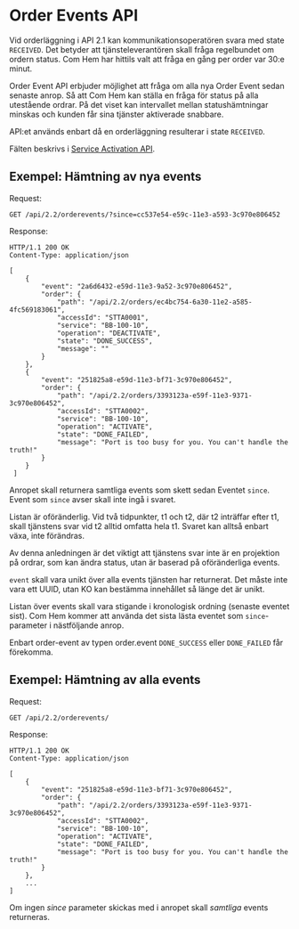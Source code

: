 # Order Events API

Vid orderläggning i API 2.1 kan kommunikationsoperatören svara med state `RECEIVED`. Det betyder att tjänsteleverantören skall fråga regelbundet om ordern status. Com Hem har hittils valt att fråga en gång per order var 30:e minut.

Order Event API erbjuder möjlighet att fråga om alla nya Order Event sedan senaste anrop. Så att Com Hem kan ställa en fråga för status på alla utestående ordrar. På det viset kan intervallet mellan statushämtningar minskas och kunden får sina tjänster aktiverade snabbare.

API:et används enbart då en orderläggning resulterar i state `RECEIVED`.

Fälten beskrivs i <a href="service_activation.md">Service Activation API</a>.

## Exempel: Hämtning av nya events

Request:
```http
GET /api/2.2/orderevents/?since=cc537e54-e59c-11e3-a593-3c970e806452
```

Response:
```http
HTTP/1.1 200 OK
Content-Type: application/json

[
    {
        "event": "2a6d6432-e59d-11e3-9a52-3c970e806452",
        "order": {
            "path": "/api/2.2/orders/ec4bc754-6a30-11e2-a585-4fc569183061",
            "accessId": "STTA0001",
            "service": "BB-100-10",
            "operation": "DEACTIVATE",
            "state": "DONE_SUCCESS",
            "message": ""
        }
    },
    {
        "event": "251825a8-e59d-11e3-bf71-3c970e806452",
        "order": {
            "path": "/api/2.2/orders/3393123a-e59f-11e3-9371-3c970e806452",
            "accessId": "STTA0002",
            "service": "BB-100-10",
            "operation": "ACTIVATE",
            "state": "DONE_FAILED",
            "message": "Port is too busy for you. You can't handle the truth!"
        }
    }
 ]
```

Anropet skall returnera samtliga events som skett sedan Eventet `since`.
Event som `since` avser skall inte ingå i svaret.

Listan är oföränderlig. Vid två tidpunkter, t1 och t2, där t2 inträffar efter t1, skall tjänstens svar vid t2 alltid omfatta hela t1. Svaret kan alltså enbart växa, inte förändras.

Av denna anledningen är det viktigt att tjänstens svar inte är en projektion på ordrar, som kan ändra status, utan är baserad på oföränderliga events.

`event` skall vara unikt över alla events tjänsten har returnerat.
Det måste inte vara ett UUID, utan KO kan bestämma innehållet så länge det är unikt.

Listan över events skall vara stigande i kronologisk ordning (senaste eventet sist). Com Hem kommer att använda det sista lästa eventet som `since`-parameter i nästföljande anrop.

Enbart order-event av typen order.event `DONE_SUCCESS` eller `DONE_FAILED` får förekomma.

## Exempel: Hämtning av alla events

Request:
```http
GET /api/2.2/orderevents/
```

Response:
```http
HTTP/1.1 200 OK
Content-Type: application/json

[
    {
        "event": "251825a8-e59d-11e3-bf71-3c970e806452",
        "order": {
            "path": "/api/2.2/orders/3393123a-e59f-11e3-9371-3c970e806452",
            "accessId": "STTA0002",
            "service": "BB-100-10",
            "operation": "ACTIVATE",
            "state": "DONE_FAILED",
            "message": "Port is too busy for you. You can't handle the truth!"
        }
    },
    ...
]
```

Om ingen _since_ parameter skickas med i anropet skall _samtliga_ events returneras.
